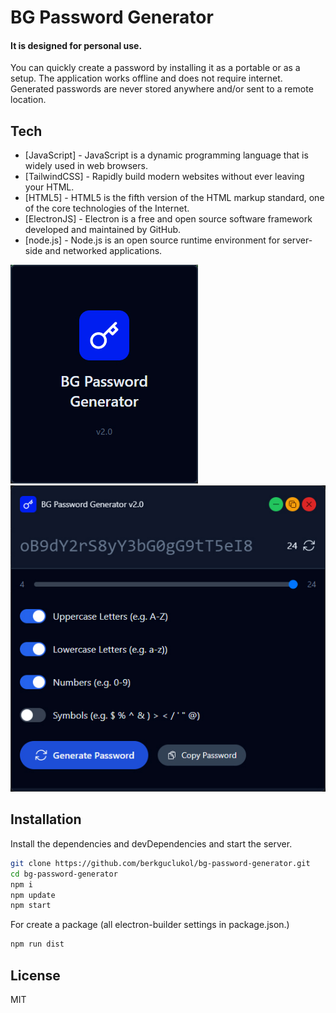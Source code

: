 # BG Password Generator
#### It is designed for personal use.

You can quickly create a password by installing it as a portable or as a setup. The application works offline and does not require internet. Generated passwords are never stored anywhere and/or sent to a remote location.
## Tech

- [JavaScript] - JavaScript is a dynamic programming language that is widely used in web browsers.
- [TailwindCSS] - Rapidly build modern websites without ever leaving your HTML.
- [HTML5] - HTML5 is the fifth version of the HTML markup standard, one of the core technologies of the Internet.
- [ElectronJS] - Electron is a free and open source software framework developed and maintained by GitHub.
- [node.js] - Node.js is an open source runtime environment for server-side and networked applications.

![APP SPLASH SCREEN](https://github.com/berkguclukol/bg-password-generator/blob/main/public/screenshot/desktop_app_splashscreen.jpg?raw=true)
![APP UI](https://github.com/berkguclukol/bg-password-generator/blob/main/public/screenshot/desktop_app_screenshot.jpg?raw=true)

## Installation

Install the dependencies and devDependencies and start the server.

```sh
git clone https://github.com/berkguclukol/bg-password-generator.git
cd bg-password-generator
npm i
npm update
npm start
```

For create a package (all electron-builder settings in package.json.)

```sh
npm run dist
```

## License

MIT